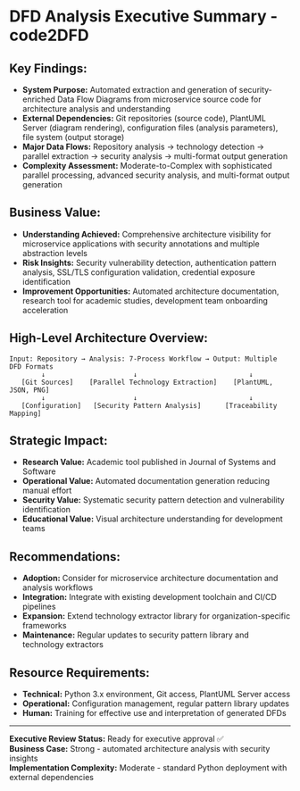 # DFD Analysis Executive Summary - code2DFD

## Key Findings:
- **System Purpose:** Automated extraction and generation of security-enriched Data Flow Diagrams from microservice source code for architecture analysis and understanding
- **External Dependencies:** Git repositories (source code), PlantUML Server (diagram rendering), configuration files (analysis parameters), file system (output storage)
- **Major Data Flows:** Repository analysis → technology detection → parallel extraction → security analysis → multi-format output generation
- **Complexity Assessment:** Moderate-to-Complex with sophisticated parallel processing, advanced security analysis, and multi-format output generation

## Business Value:
- **Understanding Achieved:** Comprehensive architecture visibility for microservice applications with security annotations and multiple abstraction levels
- **Risk Insights:** Security vulnerability detection, authentication pattern analysis, SSL/TLS configuration validation, credential exposure identification
- **Improvement Opportunities:** Automated architecture documentation, research tool for academic studies, development team onboarding acceleration

## High-Level Architecture Overview:
```
Input: Repository → Analysis: 7-Process Workflow → Output: Multiple DFD Formats
        ↓                      ↓                            ↓
   [Git Sources]    [Parallel Technology Extraction]    [PlantUML, JSON, PNG]
        ↓                      ↓                            ↓
   [Configuration]   [Security Pattern Analysis]      [Traceability Mapping]
```

## Strategic Impact:
- **Research Value:** Academic tool published in Journal of Systems and Software
- **Operational Value:** Automated documentation generation reducing manual effort
- **Security Value:** Systematic security pattern detection and vulnerability identification
- **Educational Value:** Visual architecture understanding for development teams

## Recommendations:
- **Adoption:** Consider for microservice architecture documentation and analysis workflows
- **Integration:** Integrate with existing development toolchain and CI/CD pipelines
- **Expansion:** Extend technology extractor library for organization-specific frameworks
- **Maintenance:** Regular updates to security pattern library and technology extractors

## Resource Requirements:
- **Technical:** Python 3.x environment, Git access, PlantUML Server access
- **Operational:** Configuration management, regular pattern library updates
- **Human:** Training for effective use and interpretation of generated DFDs

---

**Executive Review Status:** Ready for executive approval ✅  
**Business Case:** Strong - automated architecture analysis with security insights  
**Implementation Complexity:** Moderate - standard Python deployment with external dependencies
